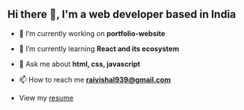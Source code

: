 ##  Hi there 👋, I'm a web developer based in India

- 🔭 I’m currently working on **portfolio-website**

- 🌱 I’m currently learning **React and its ecosystem**

- 💬 Ask me about **html, css, javascript**

- 📫 How to reach me **raivishal939@gmail.com**
- View my [resume](https://drive.google.com/file/d/1323l5yjqk__KHQtyhi1e7Zzi6zZ-q2Lg/view?usp=sharing)
